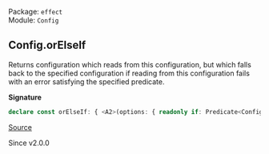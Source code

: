 Package: `effect`<br />
Module: `Config`<br />

## Config.orElseIf

Returns configuration which reads from this configuration, but which falls
back to the specified configuration if reading from this configuration
fails with an error satisfying the specified predicate.

**Signature**

```ts
declare const orElseIf: { <A2>(options: { readonly if: Predicate<ConfigError.ConfigError>; readonly orElse: LazyArg<Config<A2>>; }): <A>(self: Config<A>) => Config<A>; <A, A2>(self: Config<A>, options: { readonly if: Predicate<ConfigError.ConfigError>; readonly orElse: LazyArg<Config<A2>>; }): Config<A>; }
```

[Source](https://github.com/Effect-TS/effect/tree/main/packages/effect/src/Config.ts#L307)

Since v2.0.0